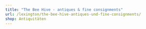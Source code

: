 ```yaml
---
title: "The Bee Hive - antiques & fine consignments"
url: /lexington/the-bee-hive-antiques-und-fine-consignments/
shop: Antiquitäten
---
```

